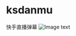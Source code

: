 # ksdanmu
快手直播弹幕
![Image text](https://raw.githubusercontent.com/c782464295/ksdanmu/master/pic1.png)
